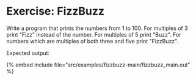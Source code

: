 # Exercise: FizzBuzz

Write a program that prints the numbers from 1 to 100.
For multiples of 3 print "Fizz" instead of the number. For multiples of 5 print "Buzz". For
numbers which are multiples of both three and five print "FizzBuzz".


Expected output:

{% embed include file="src/examples/fizzbuzz-main/fizzbuzz_main.out" %}


